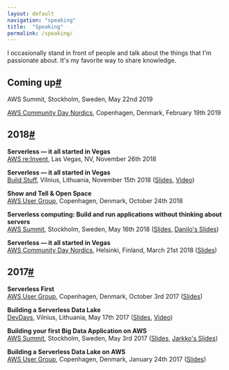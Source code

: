 ```yaml
---
layout: default
navigation: "speaking"
title:  "Speaking"
permalink: /speaking/
---
```


<p class="hero speaking"></p>

I occasionally stand in front of people and talk about the things that I'm passionate about. It's my favorite way to share knowledge.

<h2 id="coming-up" class="has-permalink">Coming up<a class="permalink" title="Permalink" href="#coming-up">#</a></h2>

AWS Summit, Stockholm, Sweden, May 22nd 2019

[AWS Community Day Nordics](https://awscommunitynordics.org/communityday/), Copenhagen, Denmark, February 19th 2019

<h2 id="2018" class="has-permalink">2018<a class="permalink" title="Permalink" href="#2018">#</a></h2>

**Serverless — it all started in Vegas**<br/>
[AWS re:Invent](https://reinvent.awsevents.com/), Las Vegas, NV, November 26th 2018

**Serverless — it all started in Vegas**<br/>
[Build Stuff](https://www.buildstuff.lt/), Vilnius, Lithuania, November 15th 2018 ([Slides](https://www.slideshare.net/MartinBuberl/serverless-it-all-started-in-vegas/), [Video](https://www.youtube.com/watch?v=OVWmZVixOlk))

**Show and Tell &amp; Open Space**<br/>
[AWS User Group](https://www.meetup.com/Copenhagen-AWS-User-Group/events/255190221/), Copenhagen, Denmark, October 24th 2018

**Serverless computing: Build and run applications without thinking about servers**<br/>
[AWS Summit](https://aws.amazon.com/summits/Stockholm-2018/), Stockholm, Sweden, May 16th 2018 ([Slides](https://goo.gl/x9Qcuj), [Danilo's Slides](https://www.slideshare.net/AmazonWebServices/build-and-run-applications-without-thinking-about-servers))

**Serverless — it all started in Vegas**<br/>
[AWS Community Day Nordics](https://awsfin.org/communityday/), Helsinki, Finland, March 21st 2018 ([Slides](https://goo.gl/VjKUXV))

<h2 id="2017" class="has-permalink">2017<a class="permalink" title="Permalink" href="#2017">#</a></h2>

**Serverless First**<br/>
[AWS User Group](https://www.meetup.com/Copenhagen-AWS-User-Group/events/243107963/), Copenhagen, Denmark, October 3rd 2017 ([Slides](https://goo.gl/C9tAZk))

**Building a Serverless Data Lake**<br/>
[DevDays](http://devdays.lt/), Vilnius, Lithuania, May 17th 2017 ([Slides](https://goo.gl/sCWDrR), [Video](https://youtu.be/eZcgt0XaDfI))

**Building your first Big Data Application on AWS**<br/>
[AWS Summit](https://aws.amazon.com/summits/stockholm/agenda/), Stockholm, Sweden, May 3rd 2017 ([Slides](https://goo.gl/GyteT7), [Jarkko's Slides](https://www.slideshare.net/AmazonWebServices/building-your-first-big-data-application-on-aws-75668907))

**Building a Serverless Data Lake on AWS**<br/>
[AWS User Group](https://www.meetup.com/Copenhagen-AWS-User-Group/events/236413711/), Copenhagen, Denmark, January 24th 2017 ([Slides](https://goo.gl/aRvQMj))
